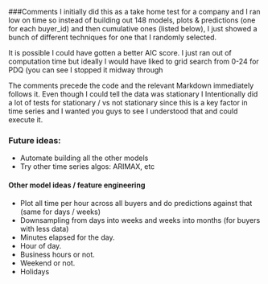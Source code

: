 ###Comments
I initially did this as a take home test for a company and I ran low on time so instead of building out 148 models,
plots & predictions (one for each buyer_id) and then cumulative ones (listed below), I just showed a bunch of different
techniques for one that I randomly selected.

It is possible I could have gotten a better AIC score.  I just ran out of computation time but ideally I would have 
liked to grid search from 0-24 for PDQ (you can see I stopped it midway through

The comments precede the code and the relevant Markdown immediately follows it.
Even though I could tell the data was stationary I Intentionally did a lot of tests for stationary / vs not stationary 
since this is a key factor in time series and I wanted you guys to see I understood that and could execute it.
 
### Future ideas:
* Automate building all the other models
* Try other time series algos: ARIMAX, etc
#### Other model ideas / feature engineering
* Plot all time per hour across all buyers and do predictions against that (same for days / weeks)
* Downsampling from days into weeks and weeks into months (for buyers with less data)
* Minutes elapsed for the day.
* Hour of day.
* Business hours or not.
* Weekend or not.
* Holidays
